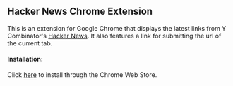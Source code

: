 ## Hacker News Chrome Extension  


This is an extension for Google Chrome that displays the latest links from Y Combinator's [Hacker News](https://news.ycombinator.com). It also features a link for submitting the url of the current tab.


#### Installation:

Click [here](https://chrome.google.com/webstore/detail/hacker-news/geancnifhbkbjijfkcjjdnfemppmcjmk) to install through the Chrome Web Store.
